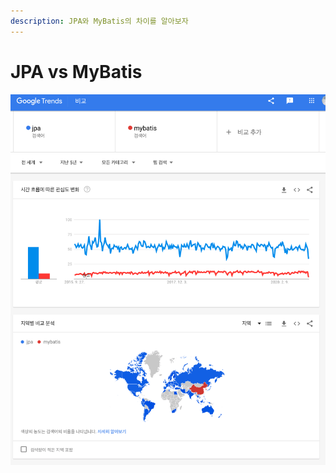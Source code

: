 ```yaml
---
description: JPA와 MyBatis의 차이를 알아보자
---
```


# JPA vs MyBatis

![](../../.gitbook/assets/jpa-mybatis-google-2020-09-25-01-30-57.png)


